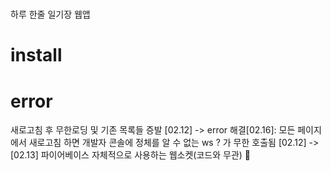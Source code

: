 #

하루 한줄 일기장 웹앱

# install

# error

새로고침 후 무한로딩 및 기존 목록들 증발 [02.12] -> error 해결[02.16]:
모든 페이지에서 새로고침 하면 개발자 콘솔에 정체를 알 수 없는 ws ? 가 무한 호출됨 [02.12] -> [02.13] 파이어베이스 자체적으로 사용하는 웹소켓(코드와 무관)
🔽

